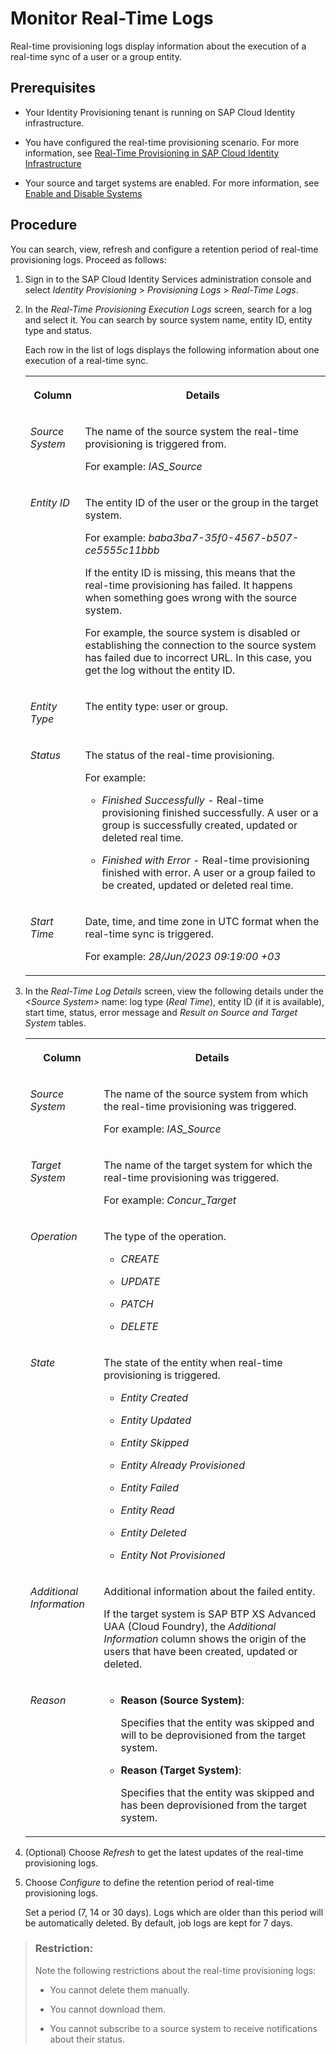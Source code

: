 <!-- loioa8deb0d43c15459f8ce05ffc0b452383 -->

# Monitor Real-Time Logs

Real-time provisioning logs display information about the execution of a real-time sync of a user or a group entity.



<a name="loioa8deb0d43c15459f8ce05ffc0b452383__section_a1h_qcb_yxb"/>

## Prerequisites

-   Your Identity Provisioning tenant is running on SAP Cloud Identity infrastructure.

-   You have configured the real-time provisioning scenario. For more information, see [Real-Time Provisioning in SAP Cloud Identity Infrastructure](https://help.sap.com/docs/identity-provisioning/identity-provisioning/real-time-provisioning-in-sap-cloud-identity-infrastructure?version=Cloud)

-   Your source and target systems are enabled. For more information, see [Enable and Disable Systems](../Operation-Guide/enable-and-disable-systems-89da372.md)




<a name="loioa8deb0d43c15459f8ce05ffc0b452383__section_syl_hdb_yxb"/>

## Procedure

You can search, view, refresh and configure a retention period of real-time provisioning logs. Proceed as follows:

1.  Sign in to the SAP Cloud Identity Services administration console and select *Identity Provisioning* \> *Provisioning Logs* \> *Real-Time Logs*.

2.  In the *Real-Time Provisioning Execution Logs* screen, search for a log and select it. You can search by source system name, entity ID, entity type and status.

    Each row in the list of logs displays the following information about one execution of a real-time sync.


    <table>
    <tr>
    <th valign="top">

    Column
    
    </th>
    <th valign="top">

    Details
    
    </th>
    </tr>
    <tr>
    <td valign="top">
    
    *Source System* 
    
    </td>
    <td valign="top">
    
    The name of the source system the real-time provisioning is triggered from.

    For example: *IAS\_Source*
    
    </td>
    </tr>
    <tr>
    <td valign="top">
    
    *Entity ID* 
    
    </td>
    <td valign="top">
    
    The entity ID of the user or the group in the target system.

    For example: *baba3ba7-35f0-4567-b507-ce5555c11bbb*

    If the entity ID is missing, this means that the real-time provisioning has failed. It happens when something goes wrong with the source system.

    For example, the source system is disabled or establishing the connection to the source system has failed due to incorrect URL. In this case, you get the log without the entity ID.
    
    </td>
    </tr>
    <tr>
    <td valign="top">
    
    *Entity Type* 
    
    </td>
    <td valign="top">
    
    The entity type: user or group.
    
    </td>
    </tr>
    <tr>
    <td valign="top">
    
    *Status* 
    
    </td>
    <td valign="top">
    
    The status of the real-time provisioning.

    For example:

    -   *Finished Successfully* - Real-time provisioning finished successfully. A user or a group is successfully created, updated or deleted real time.

    -   *Finished with Error* - Real-time provisioning finished with error. A user or a group failed to be created, updated or deleted real time.



    
    </td>
    </tr>
    <tr>
    <td valign="top">
    
    *Start Time* 
    
    </td>
    <td valign="top">
    
    Date, time, and time zone in UTC format when the real-time sync is triggered.

    For example: *28/Jun/2023 09:19:00 +03*
    
    </td>
    </tr>
    </table>
    
3.  In the *Real-Time Log Details* screen, view the following details under the *<Source System\>* name: log type \(*Real Time*\), entity ID \(if it is available\), start time, status, error message and *Result on Source and Target System* tables.


    <table>
    <tr>
    <th valign="top">

    Column
    
    </th>
    <th valign="top">

    Details
    
    </th>
    </tr>
    <tr>
    <td valign="top">
    
    *Source System* 
    
    </td>
    <td valign="top">
    
    The name of the source system from which the real-time provisioning was triggered.

    For example: *IAS\_Source*
    
    </td>
    </tr>
    <tr>
    <td valign="top">
    
    *Target System* 
    
    </td>
    <td valign="top">
    
    The name of the target system for which the real-time provisioning was triggered.

    For example: *Concur\_Target*
    
    </td>
    </tr>
    <tr>
    <td valign="top">
    
    *Operation* 
    
    </td>
    <td valign="top">
    
    The type of the operation.

    -   *CREATE*

    -   *UPDATE*

    -   *PATCH*

    -   *DELETE*



    
    </td>
    </tr>
    <tr>
    <td valign="top">
    
    *State* 
    
    </td>
    <td valign="top">
    
    The state of the entity when real-time provisioning is triggered.

    -   *Entity Created*

    -   *Entity Updated*

    -   *Entity Skipped*

    -   *Entity Already Provisioned*

    -   *Entity Failed*

    -   *Entity Read*

    -   *Entity Deleted*

    -   *Entity Not Provisioned*



    
    </td>
    </tr>
    <tr>
    <td valign="top">
    
    *Additional Information* 
    
    </td>
    <td valign="top">
    
    Additional information about the failed entity.

    If the target system is SAP BTP XS Advanced UAA \(Cloud Foundry\), the *Additional Information* column shows the origin of the users that have been created, updated or deleted.
    
    </td>
    </tr>
    <tr>
    <td valign="top">
    
    *Reason* 
    
    </td>
    <td valign="top">
    
    -   **Reason \(Source System\)**:

        Specifies that the entity was skipped and will to be deprovisioned from the target system.

    -   **Reason \(Target System\)**:

        Specifies that the entity was skipped and has been deprovisioned from the target system.



    
    </td>
    </tr>
    </table>
    
4.  \(Optional\) Choose *Refresh* to get the latest updates of the real-time provisioning logs.

5.  Choose *Configure* to define the retention period of real-time provisioning logs.

    Set a period \(7, 14 or 30 days\). Logs which are older than this period will be automatically deleted. By default, job logs are kept for 7 days.


> ### Restriction:  
> Note the following restrictions about the real-time provisioning logs:
> 
> -   You cannot delete them manually.
> 
> -   You cannot download them.
> 
> -   You cannot subscribe to a source system to receive notifications about their status.

